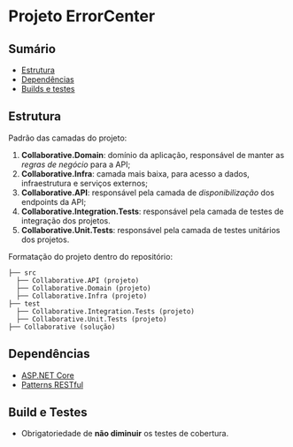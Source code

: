 # Projeto ErrorCenter

## Sumário

* [Estrutura](#Estrutura)
* [Dependências](#dependências)
* [Builds e testes](#builds-e-testes)
 
## Estrutura

Padrão das camadas do projeto:

1. **Collaborative.Domain**: domínio da aplicação, responsável de manter as *regras de negócio* para a API;
2. **Collaborative.Infra**: camada mais baixa, para acesso a dados, infraestrutura e serviços externos;
3. **Collaborative.API**: responsável pela camada de *disponibilização* dos endpoints da API;
4. **Collaborative.Integration.Tests**: responsável pela camada de testes de integração dos projetos.
5. **Collaborative.Unit.Tests**: responsável pela camada de testes unitários dos projetos.

Formatação do projeto dentro do repositório:

```
├── src 
  ├── Collaborative.API (projeto)
  ├── Collaborative.Domain (projeto)
  ├── Collaborative.Infra (projeto)
├── test 
  ├── Collaborative.Integration.Tests (projeto)
  ├── Collaborative.Unit.Tests (projeto)
├── Collaborative (solução)
```
 
## Dependências

* [ASP.NET Core](https://docs.microsoft.com/en-us/aspnet/core/?view=aspnetcore-2.2)
* [Patterns RESTful](http://standards.rest/)
 
## Build e Testes

* Obrigatoriedade de **não diminuir** os testes de cobertura.
 